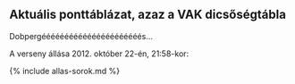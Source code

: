 ## Aktuális ponttáblázat, azaz a VAK dicsőségtábla

Dobpergéééééééééééééééééééééés...

A verseny állása 2012. október 22-én, 21:58-kor:

{% include allas-sorok.md %}
